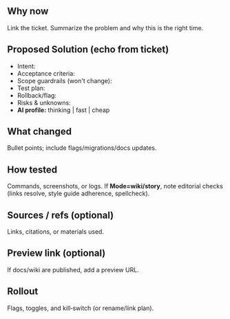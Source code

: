 ## Why now

Link the ticket. Summarize the problem and why this is the right time.

## Proposed Solution (echo from ticket)

- Intent:
- Acceptance criteria:
- Scope guardrails (won't change):
- Test plan:
- Rollback/flag:
- Risks & unknowns:
- **AI profile:** thinking | fast | cheap

## What changed

Bullet points; include flags/migrations/docs updates.

## How tested

Commands, screenshots, or logs. If **Mode=wiki/story**, note editorial checks (links resolve, style guide adherence, spellcheck).

## Sources / refs (optional)

Links, citations, or materials used.

## Preview link (optional)

If docs/wiki are published, add a preview URL.

## Rollout

Flags, toggles, and kill‑switch (or rename/link plan).
